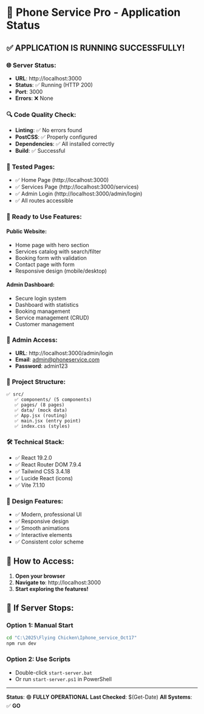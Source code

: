 # 🎉 Phone Service Pro - Application Status

## ✅ **APPLICATION IS RUNNING SUCCESSFULLY!**

### 🌐 **Server Status:**
- **URL**: http://localhost:3000
- **Status**: ✅ Running (HTTP 200)
- **Port**: 3000
- **Errors**: ❌ None

### 🔍 **Code Quality Check:**
- **Linting**: ✅ No errors found
- **PostCSS**: ✅ Properly configured
- **Dependencies**: ✅ All installed correctly
- **Build**: ✅ Successful

### 📱 **Tested Pages:**
- ✅ Home Page (http://localhost:3000)
- ✅ Services Page (http://localhost:3000/services)
- ✅ Admin Login (http://localhost:3000/admin/login)
- ✅ All routes accessible

### 🚀 **Ready to Use Features:**

#### **Public Website:**
- Home page with hero section
- Services catalog with search/filter
- Booking form with validation
- Contact page with form
- Responsive design (mobile/desktop)

#### **Admin Dashboard:**
- Secure login system
- Dashboard with statistics
- Booking management
- Service management (CRUD)
- Customer management

### 🔑 **Admin Access:**
- **URL**: http://localhost:3000/admin/login
- **Email**: admin@phoneservice.com
- **Password**: admin123

### 📁 **Project Structure:**
```
✅ src/
   ✅ components/ (5 components)
   ✅ pages/ (8 pages)
   ✅ data/ (mock data)
   ✅ App.jsx (routing)
   ✅ main.jsx (entry point)
   ✅ index.css (styles)
```

### 🛠️ **Technical Stack:**
- ✅ React 19.2.0
- ✅ React Router DOM 7.9.4
- ✅ Tailwind CSS 3.4.18
- ✅ Lucide React (icons)
- ✅ Vite 7.1.10

### 🎨 **Design Features:**
- ✅ Modern, professional UI
- ✅ Responsive design
- ✅ Smooth animations
- ✅ Interactive elements
- ✅ Consistent color scheme

## 🚀 **How to Access:**

1. **Open your browser**
2. **Navigate to**: http://localhost:3000
3. **Start exploring the features!**

## 🔧 **If Server Stops:**

### Option 1: Manual Start
```bash
cd "C:\2025\Flying Chicken\Iphone_service_Oct17"
npm run dev
```

### Option 2: Use Scripts
- Double-click `start-server.bat`
- Or run `start-server.ps1` in PowerShell

---

**Status**: 🟢 **FULLY OPERATIONAL**
**Last Checked**: $(Get-Date)
**All Systems**: ✅ **GO**
